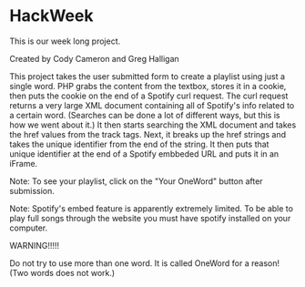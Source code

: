 # HackWeek
This is our week long project.

Created by Cody Cameron and Greg Halligan

This project takes the user submitted form to create a playlist using just a single word. PHP grabs the content from the textbox, stores it in a cookie, then puts the cookie on the end of a Spotify curl request. The curl request returns a very large XML document containing all of Spotify's info related to a certain word. (Searches can be done a lot of different ways, but this is how we went about it.) It then starts searching the  XML document and takes the href values from the track tags. Next, it breaks up the href strings and takes the unique identifier from the end of the string. It then puts that unique identifier at the end of a Spotify embbeded URL and puts it in an iFrame.

Note: To see your playlist, click on the "Your OneWord" button after submission.

Note: Spotify's embed feature is apparently extremely limited. To be able to play full songs through the website you must have spotify installed on your computer. 

WARNING!!!!!

Do not try to use more than one word. It is called OneWord for a reason! (Two words does not work.)
